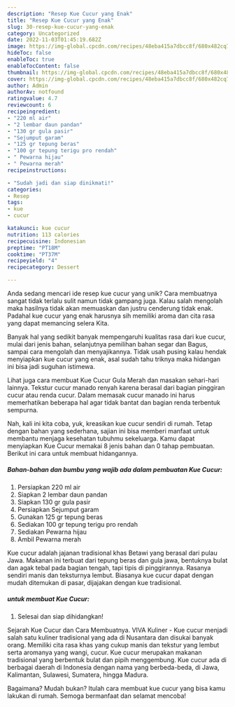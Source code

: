```yaml
---
description: "Resep Kue Cucur yang Enak"
title: "Resep Kue Cucur yang Enak"
slug: 30-resep-kue-cucur-yang-enak
category: Uncategorized
date: 2022-11-03T01:45:19.682Z
image: https://img-global.cpcdn.com/recipes/48eba415a7dbcc8f/680x482cq70/kue-cucur-foto-resep-utama.jpg
hideToc: false
enableToc: true
enableTocContent: false
thumbnail: https://img-global.cpcdn.com/recipes/48eba415a7dbcc8f/680x482cq70/kue-cucur-foto-resep-utama.jpg
cover: https://img-global.cpcdn.com/recipes/48eba415a7dbcc8f/680x482cq70/kue-cucur-foto-resep-utama.jpg
author: Admin
authorAv: notfound
ratingvalue: 4.7
reviewcount: 6
recipeingredient:
- "220 ml air"
- "2 lembar daun pandan"
- "130 gr gula pasir"
- "Sejumput garam"
- "125 gr tepung beras"
- "100 gr tepung terigu pro rendah"
- " Pewarna hijau"
- " Pewarna merah"
recipeinstructions:

- "Sudah jadi dan siap dinikmati!"
categories:
- Resep
tags:
- kue
- cucur

katakunci: kue cucur 
nutrition: 113 calories
recipecuisine: Indonesian
preptime: "PT18M"
cooktime: "PT37M"
recipeyield: "4"
recipecategory: Dessert

---
```





Anda sedang mencari ide resep kue cucur yang unik? Cara membuatnya sangat tidak terlalu sulit namun tidak gampang juga. Kalau salah mengolah maka hasilnya tidak akan memuaskan dan justru cenderung tidak enak. Padahal kue cucur yang enak harusnya sih memiliki aroma dan cita rasa yang dapat memancing selera Kita.





Banyak hal yang sedikit banyak mempengaruhi kualitas rasa dari kue cucur, mulai dari jenis bahan, selanjutnya pemilihan bahan segar dan Bagus, sampai cara mengolah dan menyajikannya. Tidak usah pusing kalau hendak menyiapkan kue cucur yang enak,      asal sudah tahu triknya maka hidangan ini bisa jadi suguhan istimewa.














Lihat juga cara membuat Kue Cucur Gula Merah dan masakan sehari-hari lainnya. Tekstur cucur manado renyah karena berasal dari bagian pinggiran cucur atau renda cucur. Dalam memasak cucur manado ini harus memerhatikan beberapa hal agar tidak bantat dan bagian renda terbentuk sempurna.






Nah, kali ini kita coba, yuk, kreasikan kue cucur sendiri di rumah. Tetap dengan bahan yang sederhana, sajian ini bisa memberi manfaat untuk membantu menjaga kesehatan tubuhmu sekeluarga. Kamu dapat menyiapkan Kue Cucur memakai 8 jenis bahan dan 0 tahap pembuatan. Berikut ini cara untuk membuat hidangannya.

<!--inarticleads1-->

##### Bahan-bahan dan bumbu yang wajib ada dalam pembuatan Kue Cucur:

1. Persiapkan 220 ml air
1. Siapkan 2 lembar daun pandan
1. Siapkan 130 gr gula pasir
1. Persiapkan Sejumput garam
1. Gunakan 125 gr tepung beras
1. Sediakan 100 gr tepung terigu pro rendah
1. Sediakan  Pewarna hijau
1. Ambil  Pewarna merah


Kue cucur adalah jajanan tradisional khas Betawi yang berasal dari pulau Jawa. Makanan ini terbuat dari tepung beras dan gula jawa, bentuknya bulat dan agak tebal pada bagian tengah, tapi tipis di pinggirannya. Rasanya sendiri manis dan teksturnya lembut. Biasanya kue cucur dapat dengan mudah ditemukan di pasar, dijajakan dengan kue tradisional. 

<!--inarticleads2-->

#####  untuk membuat Kue Cucur:


1. Selesai dan siap dihidangkan!

Sejarah Kue Cucur dan Cara Membuatnya. VIVA Kuliner - Kue cucur menjadi salah satu kuliner tradisional yang ada di Nusantara dan disukai banyak orang. Memiliki cita rasa khas yang cukup manis dan tekstur yang lembut serta aromanya yang wangi, cucur. Kue cucur merupakan makanan tradisional yang berbentuk bulat dan pipih menggembung. Kue cucur ada di berbagai daerah di Indonesia dengan nama yang berbeda-beda, di Jawa, Kalimantan, Sulawesi, Sumatera, hingga Madura. 

Bagaimana? Mudah bukan? Itulah cara membuat kue cucur yang bisa kamu lakukan di rumah. Semoga bermanfaat dan selamat mencoba!
